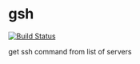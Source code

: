 # gsh

[![Build Status](https://travis-ci.org/danielkraic/gsh.svg?branch=master)](https://travis-ci.org/danielkraic/gsh)

get ssh command from list of servers
